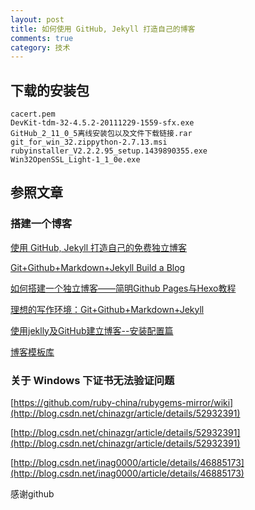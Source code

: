```yaml
---
layout: post
title: 如何使用 GitHub, Jekyll 打造自己的博客
comments: true
category: 技术
---
```



## 下载的安装包
	cacert.pem
	DevKit-tdm-32-4.5.2-20111229-1559-sfx.exe
	GitHub_2_11_0_5离线安装包以及文件下载链接.rar
	git_for_win_32.zippython-2.7.13.msi
	rubyinstaller_V2.2.2.95_setup.1439890355.exe
	Win32OpenSSL_Light-1_1_0e.exe

## 参照文章
### 搭建一个博客
[使用 GitHub, Jekyll 打造自己的免费独立博客](http://blog.csdn.net/on_1y/article/details/19259435)

[Git+Github+Markdown+Jekyll Build a Blog](http://www.thinkings.org/2015/01/22/Git-Github-Markdown-Jekyll-build-blog.html)

[如何搭建一个独立博客——简明Github Pages与Hexo教程](http://www.jianshu.com/p/05289a4bc8b2)

[理想的写作环境：Git+Github+Markdown+Jekyll](http://www.yangzhiping.com/tech/writing-space.html)

[使用jeklly及GitHub建立博客--安装配置篇](http://www.tuicool.com/articles/qQNBvm2)

[博客模板库](https://github.com/minixalpha/StrayBirds)

### 关于 Windows 下证书无法验证问题
[https://github.com/ruby-china/rubygems-mirror/wiki](http://blog.csdn.net/chinazgr/article/details/52932391)

[http://blog.csdn.net/chinazgr/article/details/52932391](http://blog.csdn.net/chinazgr/article/details/52932391)

[http://blog.csdn.net/inag0000/article/details/46885173](http://blog.csdn.net/inag0000/article/details/46885173)


感谢github 
